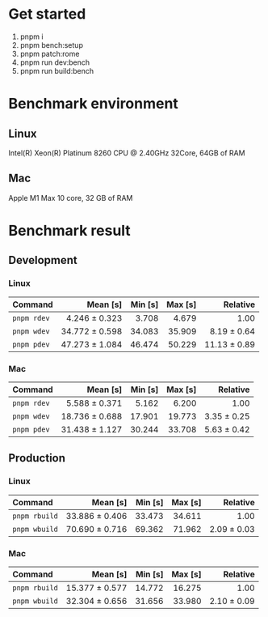 # Get started
1. pnpm i 
2. pnpm bench:setup
3. pnpm patch:rome 
4. pnpm run dev:bench
5. pnpm run build:bench



<!---benchStart-->
# Benchmark environment
## Linux
Intel(R) Xeon(R) Platinum 8260 CPU @ 2.40GHz 32Core, 64GB of RAM
## Mac
Apple M1 Max 10 core, 32 GB of RAM

# Benchmark result

## Development 

### Linux 
| Command | Mean [s] | Min [s] | Max [s] | Relative |
|:---|---:|---:|---:|---:|
| `pnpm rdev` | 4.246 ± 0.323 | 3.708 | 4.679 | 1.00 |
| `pnpm wdev` | 34.772 ± 0.598 | 34.083 | 35.909 | 8.19 ± 0.64 |
| `pnpm pdev` | 47.273 ± 1.084 | 46.474 | 50.229 | 11.13 ± 0.89 |


### Mac
| Command | Mean [s] | Min [s] | Max [s] | Relative |
|:---|---:|---:|---:|---:|
| `pnpm rdev` | 5.588 ± 0.371 | 5.162 | 6.200 | 1.00 |
| `pnpm wdev` | 18.736 ± 0.688 | 17.901 | 19.773 | 3.35 ± 0.25 |
| `pnpm pdev` | 31.438 ± 1.127 | 30.244 | 33.708 | 5.63 ± 0.42 |


## Production

### Linux 
| Command | Mean [s] | Min [s] | Max [s] | Relative |
|:---|---:|---:|---:|---:|
| `pnpm rbuild` | 33.886 ± 0.406 | 33.473 | 34.611 | 1.00 |
| `pnpm wbuild` | 70.690 ± 0.716 | 69.362 | 71.962 | 2.09 ± 0.03 |


### Mac
| Command | Mean [s] | Min [s] | Max [s] | Relative |
|:---|---:|---:|---:|---:|
| `pnpm rbuild` | 15.377 ± 0.577 | 14.772 | 16.275 | 1.00 |
| `pnpm wbuild` | 32.304 ± 0.656 | 31.656 | 33.980 | 2.10 ± 0.09 |

<!---benchEnd-->
	
	
	